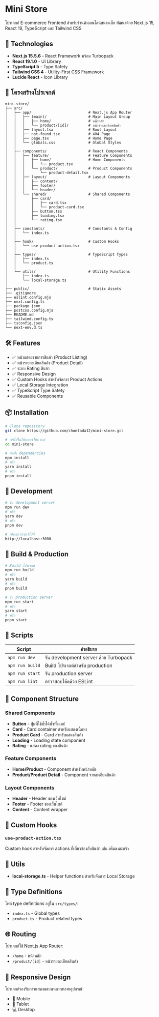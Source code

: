 # Mini Store

โปรเจกต์ E-commerce Frontend สำหรับร้านค้าออนไลน์ขนาดเล็ก พัฒนาด้วย Next.js 15, React 19, TypeScript และ Tailwind CSS

## 🚀 Technologies

- **Next.js 15.5.6** - React Framework พร้อม Turbopack
- **React 19.1.0** - UI Library
- **TypeScript 5** - Type Safety
- **Tailwind CSS 4** - Utility-First CSS Framework
- **Lucide React** - Icon Library

## 📁 โครงสร้างโปรเจกต์

```
mini-store/
├── src/
│   ├── app/                          # Next.js App Router
│   │   ├── (main)/                   # Main Layout Group
│   │   │   ├── home/                 # หน้าหลัก
│   │   │   └── product/[id]/         # หน้ารายละเอียดสินค้า
│   │   ├── layout.tsx                # Root Layout
│   │   ├── not-found.tsx             # 404 Page
│   │   ├── page.tsx                  # Home Page
│   │   └── globals.css               # Global Styles
│   │
│   ├── components/                   # React Components
│   │   ├── feature/                  # Feature Components
│   │   │   ├── home/                 # Home Components
│   │   │   │   └── product.tsx
│   │   │   └── product/              # Product Components
│   │   │       └── product-detail.tsx
│   │   ├── layout/                   # Layout Components
│   │   │   ├── content/
│   │   │   ├── footer/
│   │   │   └── header/
│   │   └── shared/                   # Shared Components
│   │       ├── card/
│   │       │   ├── card.tsx
│   │       │   └── product-card.tsx
│   │       ├── button.tsx
│   │       ├── loading.tsx
│   │       └── rating.tsx
│   │
│   ├── constants/                    # Constants & Config
│   │   └── index.ts
│   │
│   ├── hook/                         # Custom Hooks
│   │   └── use-product-action.tsx
│   │
│   ├── types/                        # TypeScript Types
│   │   ├── index.ts
│   │   └── product.ts
│   │
│   └── utils/                        # Utility Functions
│       ├── index.ts
│       └── local-storage.ts
│
├── public/                           # Static Assets
├── .gitignore
├── eslint.config.mjs
├── next.config.ts
├── package.json
├── postcss.config.mjs
├── README.md
├── tailwind.config.ts
├── tsconfig.json
└── next-env.d.ts
```

## 🛠️ Features

- ✅ หน้าแสดงรายการสินค้า (Product Listing)
- ✅ หน้ารายละเอียดสินค้า (Product Detail)
- ✅ ระบบ Rating สินค้า
- ✅ Responsive Design
- ✅ Custom Hooks สำหรับจัดการ Product Actions
- ✅ Local Storage Integration
- ✅ TypeScript Type Safety
- ✅ Reusable Components

## 📦 Installation

```bash
# Clone repository
git clone https://github.com/chonlada12/mini-store.git

# เข้าไปในโฟลเดอร์โปรเจกต์
cd mini-store

# ติดตั้ง dependencies
npm install
# หรือ
yarn install
# หรือ
pnpm install
```

## 🚀 Development

```bash
# รัน development server
npm run dev
# หรือ
yarn dev
# หรือ
pnpm dev

# เปิดเบราว์เซอร์ไปที่
http://localhost:3000
```

## 🔨 Build & Production

```bash
# Build โปรเจกต์
npm run build
# หรือ
yarn build
# หรือ
pnpm build

# รัน production server
npm run start
# หรือ
yarn start
# หรือ
pnpm start
```

## 📝 Scripts

| Script | คำอธิบาย |
|--------|----------|
| `npm run dev` | รัน development server ด้วย Turbopack |
| `npm run build` | Build โปรเจกต์สำหรับ production |
| `npm run start` | รัน production server |
| `npm run lint` | ตรวจสอบโค้ดด้วย ESLint |

## 🎨 Component Structure

### Shared Components
- **Button** - ปุ่มที่ใช้ซ้ำได้ทั่วทั้งแอป
- **Card** - Card container สำหรับแสดงเนื้อหา
- **Product Card** - Card สำหรับแสดงสินค้า
- **Loading** - Loading state component
- **Rating** - แสดง rating ของสินค้า

### Feature Components
- **Home/Product** - Component สำหรับหน้าหลัก
- **Product/Product Detail** - Component รายละเอียดสินค้า

### Layout Components
- **Header** - Header ของเว็บไซต์
- **Footer** - Footer ของเว็บไซต์
- **Content** - Content wrapper

## 🔧 Custom Hooks

### `use-product-action.tsx`
Custom hook สำหรับจัดการ actions ที่เกี่ยวข้องกับสินค้า เช่น เพิ่มลงตะกร้า

## 💾 Utils

- **local-storage.ts** - Helper functions สำหรับจัดการ Local Storage

## 🎯 Type Definitions

ไฟล์ type definitions อยู่ใน `src/types/`:
- `index.ts` - Global types
- `product.ts` - Product related types

## 🌐 Routing

โปรเจกต์ใช้ Next.js App Router:
- `/home` - หน้าหลัก
- `/product/[id]` - หน้ารายละเอียดสินค้า

## 📱 Responsive Design

โปรเจกต์รองรับการแสดงผลบนหลากหลายอุปกรณ์:
- 📱 Mobile
- 📱 Tablet
- 💻 Desktop